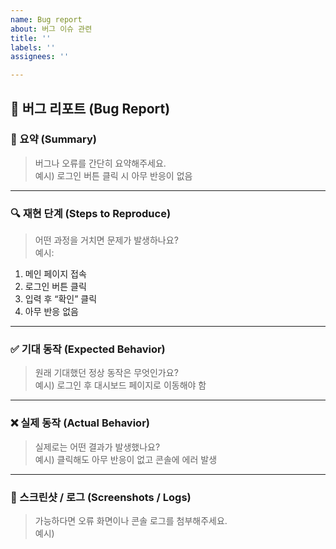 ```yaml
---
name: Bug report
about: 버그 이슈 관련
title: ''
labels: ''
assignees: ''

---
```


## 🐞 버그 리포트 (Bug Report)

### 🧾 요약 (Summary)
> 버그나 오류를 간단히 요약해주세요.  
예시) 로그인 버튼 클릭 시 아무 반응이 없음

---

### 🔍 재현 단계 (Steps to Reproduce)
> 어떤 과정을 거치면 문제가 발생하나요?  
예시:
1. 메인 페이지 접속
2. 로그인 버튼 클릭
3. 입력 후 “확인” 클릭
4. 아무 반응 없음

---

### ✅ 기대 동작 (Expected Behavior)
> 원래 기대했던 정상 동작은 무엇인가요?  
예시) 로그인 후 대시보드 페이지로 이동해야 함

---

### ❌ 실제 동작 (Actual Behavior)
> 실제로는 어떤 결과가 발생했나요?  
예시) 클릭해도 아무 반응이 없고 콘솔에 에러 발생
---

### 🧠 스크린샷 / 로그 (Screenshots / Logs)
> 가능하다면 오류 화면이나 콘솔 로그를 첨부해주세요.  
예시)
